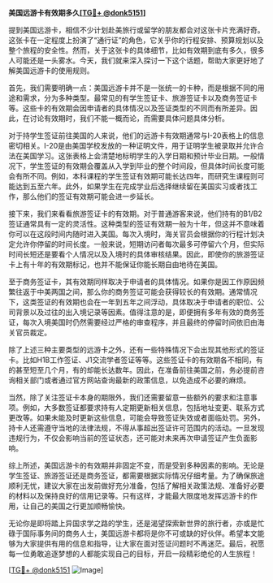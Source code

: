 **美国远游卡有效期多久[[TG💪+ @donk5151](https://t.me/s/donk5151)]**

提到美国远游卡，相信不少计划赴美旅行或留学的朋友都会对这张卡片充满好奇。这张卡在一定程度上扮演了“通行证”的角色，它关乎你的行程安排、预算规划以及整个旅程的安全性。然而，关于这张卡的具体细节，比如有效期到底有多久，很多人可能还是一头雾水。今天，我们就来深入探讨一下这个话题，帮助大家更好地了解美国远游卡的使用规则。

首先，我们需要明确一点：美国远游卡并不是一张统一的卡种，而是根据不同的用途和需求，分为多种类型。最常见的有学生签证卡、旅游签证卡以及商务签证卡等。这些卡的有效期会因申请者的具体情况以及签证类型的不同而有所差异。因此，在讨论有效期时，我们不能一概而论，而需要具体问题具体分析。

对于持学生签证前往美国的人来说，他们的远游卡有效期通常与I-20表格上的信息密切相关。I-20是由美国学校发放的一种证明文件，用于证明学生被录取并允许合法在美国学习。这张表格上会清楚地标明学生的入学日期和预计毕业日期。一般情况下，学生签证的有效期会覆盖从入学到毕业的整个时间段，但具体时间长度可能会有所不同。例如，本科课程的学生签证有效期可能长达四年，而研究生课程则可能达到五至六年。此外，如果学生在完成学业后选择继续留在美国实习或者找工作，那么他们的签证有效期可能会进一步延长。

接下来，我们来看看旅游签证卡的有效期。对于普通游客来说，他们持有的B1/B2签证通常具有一定的灵活性。这种类型的签证有效期一般为十年，但这并不意味着你可以在这段时间内随时进入美国。每次入境时，海关官员会根据你的行程计划决定允许你停留的时间长度。一般来说，短期访问者每次最多可停留六个月，但实际时间长短还是要看个人情况以及入境时的具体审核结果。因此，即使你的旅游签证卡上有十年的有效期标记，也并不能保证你能长期自由地待在美国。

至于商务签证卡，其有效期同样取决于申请者的具体情况。如果你是因工作原因频繁往返于中美两国之间，那么你的商务签证可能会获得较长的有效期。通常情况下，这类签证的有效期也会在一年到五年之间浮动，具体取决于申请者的职位、公司背景以及过往的出入境记录等因素。值得注意的是，即便拥有多年有效的商务签证，每次入境美国时仍然需要经过严格的审查程序，并且最终的停留时间依旧由海关官员裁定。

除了上述三种主要类型的远游卡之外，还有一些特殊情况下会出现其他形式的签证卡。比如H1B工作签证、J1交流学者签证等等。这些签证卡的有效期各不相同，有的甚至短至几个月，有的却能长达数年。因此，在准备前往美国之前，务必提前咨询相关部门或者通过官方网站查询最新的政策信息，以免造成不必要的麻烦。

当然，除了关注签证卡本身的期限外，我们还需要留意一些额外的要求和注意事项。例如，大多数签证都要求持有人定期更新相关信息，包括地址变更、联系方式更改等。如果未能及时更新这些信息，可能会导致签证失效或者面临处罚。另外，持卡人还需遵守当地的法律法规，不得从事超出签证许可范围内的活动。一旦发现违规行为，不仅会影响当前的签证状态，还可能对未来再次申请签证产生负面影响。

综上所述，美国远游卡的有效期并非固定不变，而是受到多种因素的影响。无论是学生签证、旅游签证还是商务签证，都需要根据实际情况仔细考量。为了确保旅途顺利无忧，建议大家在出发前做好充分准备，包括了解相关政策法规、准备好必要的材料以及保持良好的信用记录等。只有这样，才能最大限度地发挥远游卡的作用，让自己的美国之行更加顺畅愉快。

无论你是即将踏上异国求学之路的学生，还是渴望探索新世界的旅行者，亦或是忙碌于国际事务间的商务人士，美国远游卡都将是你不可或缺的好伙伴。希望本文能够为大家提供有用的信息和指导，让大家在面对签证问题时不再迷茫。最后，祝愿每一位勇敢追逐梦想的人都能实现自己的目标，开启一段精彩绝伦的人生旅程！

[[TG💪+ @donk5151](https://t.me/s/donk5151) ![Image](https://i.postimg.cc/rwNCRYN7/Snipaste-2025-04-30-17-27-05.png)]